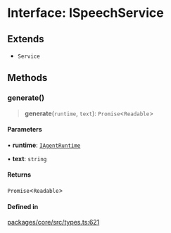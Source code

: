 # Interface: ISpeechService

## Extends

- `Service`

## Methods

### generate()

> **generate**(`runtime`, `text`): `Promise`\<`Readable`\>

#### Parameters

• **runtime**: [`IAgentRuntime`](IAgentRuntime.md)

• **text**: `string`

#### Returns

`Promise`\<`Readable`\>

#### Defined in

[packages/core/src/types.ts:621](https://github.com/ai16z/eliza/blob/main/packages/core/src/types.ts#L621)
